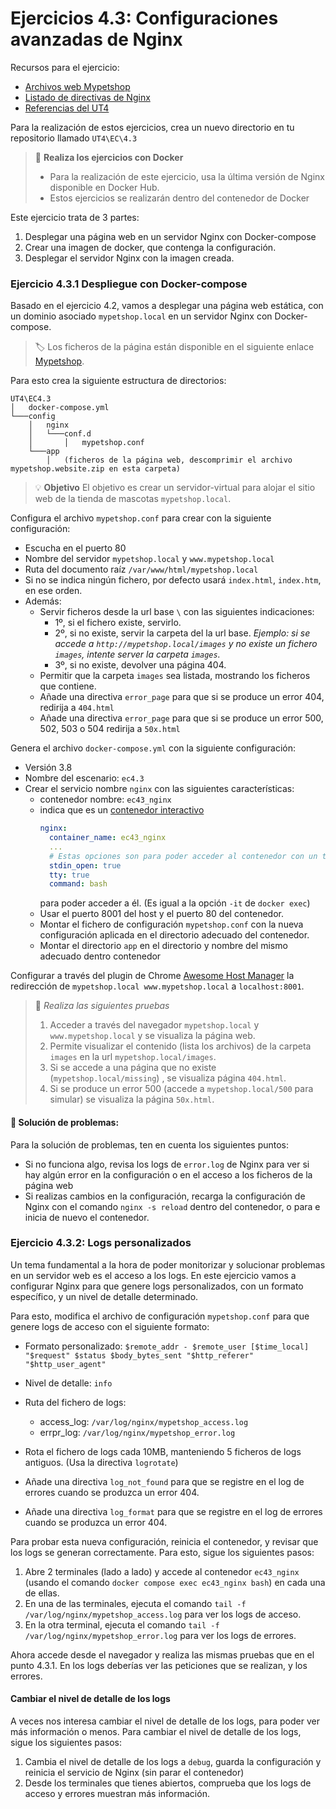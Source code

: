 # Ejercicios 4.3: Configuraciones avanzadas de Nginx

Recursos para el ejercicio:

- [Archivos web Mypetshop](./res/mypetshop.website.zip)
- [Listado de directivas de Nginx](https://nginx.org/en/docs/dirindex.html)
- [Referencias del UT4](../../UT4/README.md#referencias)

Para la realización de estos ejercicios, crea un nuevo directorio en tu repositorio llamado `UT4\EC\4.3`

> 🔌 **Realiza los ejercicios con Docker**<br>
> - Para la realización de este ejercicio, usa la última versión de Nginx disponible en Docker Hub.
> - Estos ejercicios se realizarán dentro del contenedor de Docker

Este ejercicio trata de 3 partes:

1. Desplegar una página web en un servidor Nginx con Docker-compose
2. Crear una imagen de docker, que contenga la configuración.
3. Desplegar el servidor Nginx con la imagen creada.


### Ejercicio 4.3.1 Despliegue con Docker-compose

Basado en el ejercicio 4.2, vamos a desplegar una página web estática, con un dominio asociado `mypetshop.local` en un servidor Nginx con Docker-compose.

> 🏷️ 
Los ficheros de la página están disponible en el siguiente enlace [Mypetshop](./res/mypetshop.website.zip).

Para esto crea la siguiente estructura de directorios:

```plaintext
UT4\EC4.3
│   docker-compose.yml
└───config
    │   nginx
    │   └───conf.d
    │       │   mypetshop.conf
    └───app
        │   (ficheros de la página web, descomprimir el archivo mypetshop.website.zip en esta carpeta)
```

> 💡 **Objetivo**
> El objetivo es crear un servidor-virtual para alojar el sitio web de la tienda de mascotas `mypetshop.local`.

Configura el archivo `mypetshop.conf` para crear con la siguiente configuración:

- Escucha en el puerto 80
- Nombre del servidor `mypetshop.local` y `www.mypetshop.local`
- Ruta del documento raíz `/var/www/html/mypetshop.local`
- Si no se indica ningún fichero, por defecto usará `index.html`, `index.htm`, en ese orden.
- Además:
  - Servir ficheros desde la url base `\` con las siguientes indicaciones:
    - 1º, si el fichero existe, servirlo.
    - 2º, si no existe, servir la carpeta del la url base. _Ejemplo: si se accede a `http://mypetshop.local/images` y no existe un fichero `images`, intente server la carpeta `images`._
    - 3º, si no existe, devolver una página 404.
  - Permitir que la carpeta `images` sea listada, mostrando los ficheros que contiene.
  - Añade una directiva `error_page` para que si se produce un error 404, redirija a `404.html`
  - Añade una directiva `error_page` para que si se produce un error 500, 502, 503 o 504 redirija a `50x.html`

Genera el archivo `docker-compose.yml` con la siguiente configuración:

- Versión 3.8
- Nombre del escenario: `ec4.3`
- Crear el servicio nombre `nginx` con las siguientes características:
  - contenedor nombre: `ec43_nginx`
  - indica que es un [contenedor interactivo](https://betterstack.com/community/questions/question-interactive-shell-using-docker-compose/)
    ```yaml	
    nginx:
      container_name: ec43_nginx
      ...
      # Estas opciones son para poder acceder al contenedor con un terminal interactivo en Docker-compose
      stdin_open: true
      tty: true
      command: bash
    ```
    para poder acceder a él. (Es igual a la opción `-it` de `docker exec`)
  - Usar el puerto 8001 del host y el puerto 80 del contenedor.
  - Montar el fichero de configuración `mypetshop.conf` con la nueva configuración aplicada en el directorio adecuado del contenedor.
  - Montar el directorio `app` en el directorio y nombre del mismo adecuado dentro contenedor
  

Configurar a través del plugin de Chrome [Awesome Host Manager](https://chromewebstore.google.com/detail/awesome-host-manager/pikaoeecieigblebdddckmlegonlogha?hl=es) la redirección de `mypetshop.local www.mypetshop.local` a `localhost:8001`.

> 📄 _Realiza las siguientes pruebas_
> 1. Acceder a través del navegador `mypetshop.local` y `www.mypetshop.local` y se visualiza la página web.
> 2. Permite visualizar el contenido (lista los archivos) de la carpeta `images` en la url `mypetshop.local/images`.
> 3. Si se accede a una página que no existe (`mypetshop.local/missing`) , se visualiza página `404.html`.
> 4. Si se produce un error 500 (accede a `mypetshop.local/500` para simular) se visualiza la página `50x.html`.

#### 🔧 **Solución de problemas**:

Para la solución de problemas, ten en cuenta los siguientes puntos:

- Si no funciona algo, revisa los logs de `error.log` de Nginx para ver si hay algún error en la configuración o en el acceso a los ficheros de la página web
- Si realizas cambios en la configuración, recarga la configuración de Nginx con el comando `nginx -s reload` dentro del contenedor, o para e inicia de nuevo el contenedor.


### Ejercicio 4.3.2: Logs personalizados

Un tema fundamental a la hora de poder monitorizar y solucionar problemas en un servidor web es el acceso a los logs. En este ejercicio vamos a configurar Nginx para que genere logs personalizados, con un formato específico, y un nivel de detalle determinado.

Para esto, modifica el archivo de configuración `mypetshop.conf` para que genere logs de acceso con el siguiente formato:

- Formato personalizado: `$remote_addr - $remote_user [$time_local] "$request" $status $body_bytes_sent "$http_referer" "$http_user_agent"`
- Nivel de detalle: `info`
- Ruta del fichero de logs:
  - access_log: `/var/log/nginx/mypetshop_access.log`
  - errpr_log: `/var/log/nginx/mypetshop_error.log`
  
- Rota el fichero de logs cada 10MB, manteniendo 5 ficheros de logs antiguos. (Usa la directiva `logrotate`)
- Añade una directiva `log_not_found` para que se registre en el log de errores cuando se produzca un error 404.
- Añade una directiva `log_format` para que se registre en el log de errores cuando se produzca un error 404.


Para probar esta nueva configuración, reinicia el contenedor, y revisar que los logs se generan correctamente. Para esto, sigue los siguientes pasos:

1. Abre 2 terminales (lado a lado) y accede al contenedor `ec43_nginx` (usando el comando `docker compose exec ec43_nginx bash`) en cada una de ellas.
2. En una de las terminales, ejecuta el comando `tail -f /var/log/nginx/mypetshop_access.log` para ver los logs de acceso.
3. En la otra terminal, ejecuta el comando `tail -f /var/log/nginx/mypetshop_error.log` para ver los logs de errores.

Ahora accede desde el navegador y realiza las mismas pruebas que en el punto 4.3.1. En los logs deberías ver las peticiones que se realizan, y los errores.

#### Cambiar el nivel de detalle de los logs

A veces nos interesa cambiar el nivel de detalle de los logs, para poder ver más información o menos. Para cambiar el nivel de detalle de los logs, sigue los siguientes pasos:

1. Cambia el nivel de detalle de los logs a `debug`, guarda la configuración y reinicia el servicio de Nginx (sin parar el contenedor)
2. Desde los terminales que tienes abiertos, comprueba que los logs de acceso y errores muestran más información.






